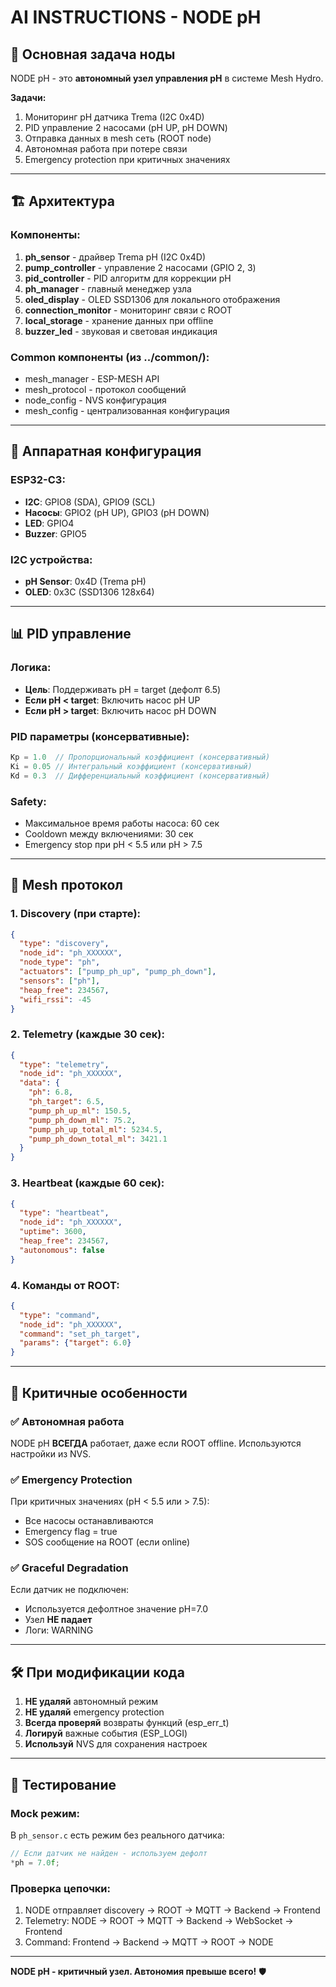 # AI INSTRUCTIONS - NODE pH

## 🎯 Основная задача ноды

NODE pH - это **автономный узел управления pH** в системе Mesh Hydro.

**Задачи:**
1. Мониторинг pH датчика Trema (I2C 0x4D)
2. PID управление 2 насосами (pH UP, pH DOWN)
3. Отправка данных в mesh сеть (ROOT node)
4. Автономная работа при потере связи
5. Emergency protection при критичных значениях

---

## 🏗️ Архитектура

### Компоненты:

1. **ph_sensor** - драйвер Trema pH (I2C 0x4D)
2. **pump_controller** - управление 2 насосами (GPIO 2, 3)
3. **pid_controller** - PID алгоритм для коррекции pH
4. **ph_manager** - главный менеджер узла
5. **oled_display** - OLED SSD1306 для локального отображения
6. **connection_monitor** - мониторинг связи с ROOT
7. **local_storage** - хранение данных при offline
8. **buzzer_led** - звуковая и световая индикация

### Common компоненты (из ../common/):
- mesh_manager - ESP-MESH API
- mesh_protocol - протокол сообщений
- node_config - NVS конфигурация
- mesh_config - централизованная конфигурация

---

## 🔌 Аппаратная конфигурация

### ESP32-C3:
- **I2C**: GPIO8 (SDA), GPIO9 (SCL)
- **Насосы**: GPIO2 (pH UP), GPIO3 (pH DOWN)
- **LED**: GPIO4
- **Buzzer**: GPIO5

### I2C устройства:
- **pH Sensor**: 0x4D (Trema pH)
- **OLED**: 0x3C (SSD1306 128x64)

---

## 📊 PID управление

### Логика:
- **Цель**: Поддерживать pH = target (дефолт 6.5)
- **Если pH < target**: Включить насос pH UP
- **Если pH > target**: Включить насос pH DOWN

### PID параметры (консервативные):
```c
Kp = 1.0  // Пропорциональный коэффициент (консервативный)
Ki = 0.05 // Интегральный коэффициент (консервативный)
Kd = 0.3  // Дифференциальный коэффициент (консервативный)
```

### Safety:
- Максимальное время работы насоса: 60 сек
- Cooldown между включениями: 30 сек
- Emergency stop при pH < 5.5 или pH > 7.5

---

## 📡 Mesh протокол

### 1. Discovery (при старте):
```json
{
  "type": "discovery",
  "node_id": "ph_XXXXXX",
  "node_type": "ph",
  "actuators": ["pump_ph_up", "pump_ph_down"],
  "sensors": ["ph"],
  "heap_free": 234567,
  "wifi_rssi": -45
}
```

### 2. Telemetry (каждые 30 сек):
```json
{
  "type": "telemetry",
  "node_id": "ph_XXXXXX",
  "data": {
    "ph": 6.8,
    "ph_target": 6.5,
    "pump_ph_up_ml": 150.5,
    "pump_ph_down_ml": 75.2,
    "pump_ph_up_total_ml": 5234.5,
    "pump_ph_down_total_ml": 3421.1
  }
}
```

### 3. Heartbeat (каждые 60 сек):
```json
{
  "type": "heartbeat",
  "node_id": "ph_XXXXXX",
  "uptime": 3600,
  "heap_free": 234567,
  "autonomous": false
}
```

### 4. Команды от ROOT:
```json
{
  "type": "command",
  "node_id": "ph_XXXXXX",
  "command": "set_ph_target",
  "params": {"target": 6.0}
}
```

---

## 🔐 Критичные особенности

### ✅ Автономная работа
NODE pH **ВСЕГДА** работает, даже если ROOT offline.
Используются настройки из NVS.

### ✅ Emergency Protection
При критичных значениях (pH < 5.5 или > 7.5):
- Все насосы останавливаются
- Emergency flag = true
- SOS сообщение на ROOT (если online)

### ✅ Graceful Degradation
Если датчик не подключен:
- Используется дефолтное значение pH=7.0
- Узел **НЕ падает**
- Логи: WARNING

---

## 🛠️ При модификации кода

1. **НЕ удаляй** автономный режим
2. **НЕ удаляй** emergency protection
3. **Всегда проверяй** возвраты функций (esp_err_t)
4. **Логируй** важные события (ESP_LOGI)
5. **Используй** NVS для сохранения настроек

---

## 🧪 Тестирование

### Mock режим:
В `ph_sensor.c` есть режим без реального датчика:
```c
// Если датчик не найден - используем дефолт
*ph = 7.0f;
```

### Проверка цепочки:
1. NODE отправляет discovery → ROOT → MQTT → Backend → Frontend
2. Telemetry: NODE → ROOT → MQTT → Backend → WebSocket → Frontend
3. Command: Frontend → Backend → MQTT → ROOT → NODE

---

**NODE pH - критичный узел. Автономия превыше всего!** 🛡️

